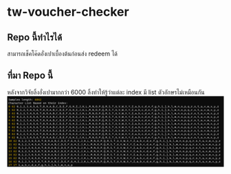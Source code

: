 # tw-voucher-checker

## Repo นี้ทำไรได้
สามารถเช็คโค๊ดอั่งเปาเบื้องต้นก่อนส่ง redeem ได้

## ที่มา Repo นี้
หลังจากวิจัยลิ้งอั่งเปามากกว่า 6000 ลิ้งทำให้รู้ว่าแต่ละ index มี list ตัวอักษรไม่เหมือนกัน
![Experiment](https://raw.githubusercontent.com/chanios/tw-voucher-checker/main/source.png)